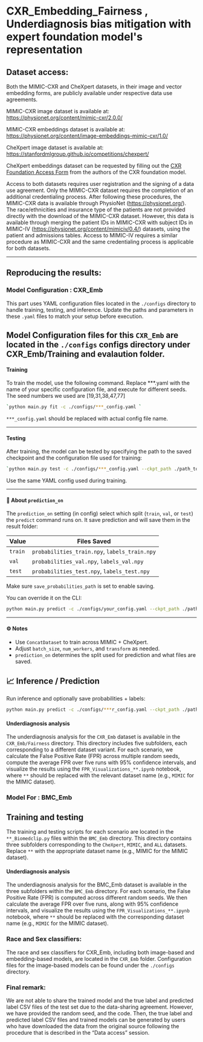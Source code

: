 # CXR_Embedding_Fairness , Underdiagnosis bias mitigation with expert foundation model's representation

## Dataset access:

Both the MIMIC-CXR and CheXpert datasets, in their image and vector embedding forms, are publicly available under respective data use agreements.

MIMIC-CXR image  dataset is available at: https://physionet.org/content/mimic-cxr/2.0.0/

MIMIC-CXR embeddings  dataset is available at: https://physionet.org/content/image-embeddings-mimic-cxr/1.0/

CheXpert image dataset is available at: https://stanfordmlgroup.github.io/competitions/chexpert/

CheXpert embeddings dataset can be requested by filling out the [CXR Foundation Access Form](https://docs.google.com/forms/d/e/1FAIpQLSek0P-JSwSfonIiZJlz7gOTbL0lugsDug0FUnMhS1zVzpEKlg/viewform) from the authors of the CXR foundation model.

Access to both datasets requires user registration and the signing of a data use agreement. Only the MIMIC-CXR dataset requires the completion of an additional credentialing process. After following these procedures, the MIMIC-CXR data is available through PhysioNet (https://physionet.org/). The race/ethnicities and insurance type of the patients are not provided directly with the download of the MIMIC-CXR dataset. However, this data is available through merging the patient IDs in MIMIC-CXR with subject IDs in MIMIC-IV (https://physionet.org/content/mimiciv/0.4/) datasets, using the patient and admissions tables. Access to MIMIC-IV requires a similar procedure as MIMIC-CXR and the same credentialing process is applicable for both datasets. 

----------------------------------------------------------------------------------------------------------------------------
## Reproducing the results:

### Model Configuration : CXR_Emb

This part uses YAML configuration files located in the `./configs` directory to handle training, testing, and inference. Update the paths and parameters in these `.yaml` files to match your setup before execution.

Model Configuration files for this `CXR_Emb` are located in the `./configs` configs directory under CXR_Emb/Training and evalaution  folder. 
---
#### Training
To train the model, use the following command. Replace ***.yaml with the name of your specific configuration file, and execute for different seeds. The seed numbers we used are [19,31,38,47,77]

```bash
`python main.py fit -c ./configs/***_config.yaml `

```

`***_config.yaml` should be replaced with actual config file name.

---

#### Testing
After training, the model can be tested  by specifying the path to the saved checkpoint and the configuration file used for training:

```bash
`python main.py test -c ./configs/***_config.yaml --ckpt_path ./path_to_saved_checkpoint `
```
Use the same YAML config used during training.

---

#### 🔄 About `prediction_on`

The `prediction_on` setting (in config) select which split (`train`, `val`, or `test`) the `predict` command runs on. It save prediction and will save them in the result folder:

| Value   | Files Saved                                     |
|---------|-------------------------------------------------|
| `train` | `probabilities_train.npy`, `labels_train.npy`   |
| `val`   | `probabilities_val.npy`, `labels_val.npy`       |
| `test`  | `probabilities_test.npy`, `labels_test.npy`     |

Make sure `save_probabilities_path` is set to enable saving.

You can override it on the CLI:

```bash
python main.py predict -c ./configs/your_config.yaml --ckpt_path ./path_to_checkpoint.ckpt
```

---

#### ⚙️ Notes

- Use `ConcatDataset` to train across MIMIC + CheXpert.
- Adjust `batch_size`, `num_workers`, and `transform` as needed.
- `prediction_on` determines the split used for prediction and what files are saved.

## 📈 Inference / Prediction

Run inference and optionally save probabilities + labels:

```bash
python main.py predict -c ./configs/***r_config.yaml --ckpt_path ./path_to_checkpoint.ckpt
```

#### Underdiagnosis analysis

The underdiagnosis analysis for the `CXR_Emb` dataset is available in the `CXR_Emb/Fairness` directory. This directory includes five subfolders, each corresponding to a different dataset variant. For each scenario, we calculate the False Positive Rate (FPR) across multiple random seeds, compute the average FPR over five runs with 95% confidence intervals, and visualize the results using the `FPR_Visualizations_**.ipynb` notebook, where `**` should be replaced with the relevant dataset name (e.g., `MIMIC` for the MIMIC dataset).

### Model For : BMC_Emb
 
## Training and testing 

The training and testing scripts for each scenario are located in the `**_Biomedclip.py` files within the `BMC_Emb` directory. This directory contains three subfolders corresponding to the `CheXpert`, `MIMIC`, and `ALL` datasets. Replace `**` with the appropriate dataset name (e.g., MIMIC for the MIMIC dataset).


#### Underdiagnosis analysis

The underdiagnosis analysis for the BMC_Emb dataset is available in the three subfolders within the `BMC_Emb` directory. For each scenario, the False Positive Rate (FPR) is computed across different random seeds. We then calculate the average FPR over five runs, along with 95% confidence intervals, and visualize the results using the `FPR_Visualizations_**.ipynb` notebook, where  `**` should be replaced with the corresponding dataset name (e.g., `MIMIC` for the MIMIC dataset).


### Race and Sex classifiers:

The race and sex classifiers for CXR_Emb, including both image-based and embedding-based models, are located in the `CXR_Emb` folder. Configuration files for the image-based models can be found under the `./configs` directory.


### Final remark:
 We are not able to share the trained model and the true label and predicted label CSV files of the test set due to the data-sharing agreement. However, we have provided the random seed, and the code. Then, the true label and predicted label CSV files and trained models can be generated by users who have downloaded the data from the original source following the procedure that is described in the “Data access” session.




